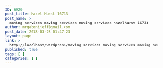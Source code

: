 ```yaml
---
ID: 6920
post_title: Hazel Hurst 16733
post_name: >
  moving-services-moving-services-moving-services-hazelhurst-16733
author: mrgabonijeff@gmail.com
post_date: 2018-03-28 01:47:23
layout: page
link: >
  http://localhost/wordpress/moving-services-moving-services-moving-services-hazelhurst-16733/
published: true
tags: [ ]
categories: [ ]
---
```

